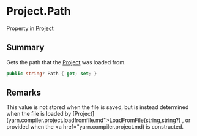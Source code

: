 # Project.Path

Property in [Project](/docs/api/csharp/yarn.compiler.project.md)

## Summary


Gets the path that the  [Project](yarn.compiler.project.md)  was loaded from.


```csharp
public string? Path { get; set; }
```

## Remarks


This value is not stored when the file is saved, but is instead
determined when the file is loaded by  [Project](yarn.compiler.project.loadfromfile.md">LoadFromFile(string,string?)</a> , or provided when the  <a href="yarn.compiler.project.md)  is constructed.


